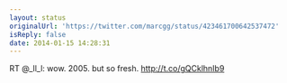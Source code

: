 ```yaml
---
layout: status
originalUrl: 'https://twitter.com/marcgg/status/423461700642537472'
isReply: false
date: 2014-01-15 14:28:31
---
```


RT @_ll_l: wow. 2005. but so fresh. http://t.co/gQCklhnIb9
